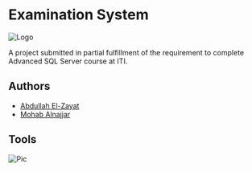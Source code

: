 # Examination System

![Logo](https://imgur.com/ls2RAW6.png)

A project submitted in partial fulfillment of the requirement to complete Advanced SQL Server course at ITI.




## Authors

- [Abdullah El-Zayat](https://github.com/AbdullahElZayat23)
- [Mohab Alnajjar](https://github.com/mo662008)

## Tools
![Pic](https://imgur.com/UN2OvHU.png)
